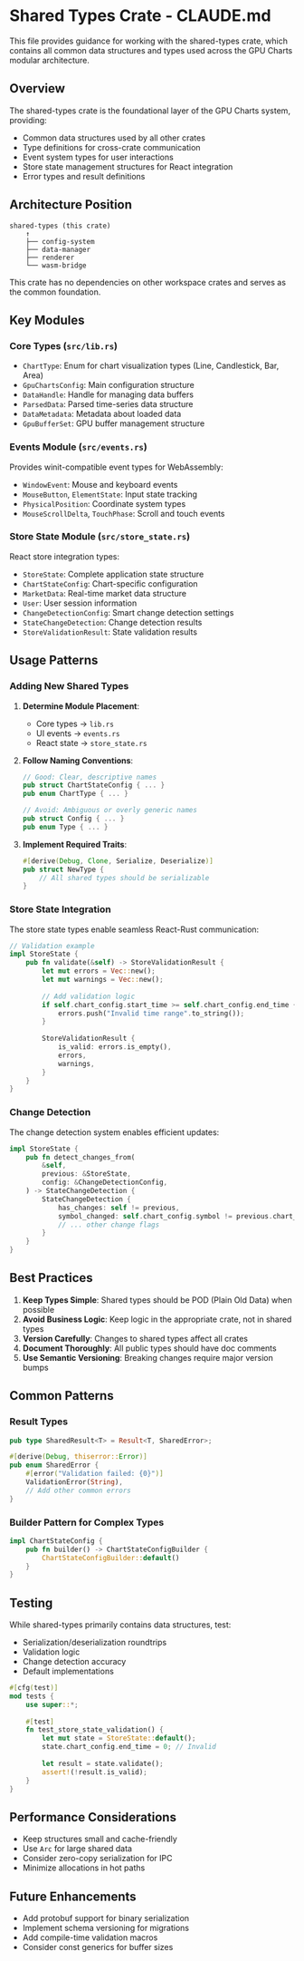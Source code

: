 # Shared Types Crate - CLAUDE.md

This file provides guidance for working with the shared-types crate, which contains all common data structures and types used across the GPU Charts modular architecture.

## Overview

The shared-types crate is the foundational layer of the GPU Charts system, providing:
- Common data structures used by all other crates
- Type definitions for cross-crate communication
- Event system types for user interactions
- Store state management structures for React integration
- Error types and result definitions

## Architecture Position

```
shared-types (this crate)
    ↑
    ├── config-system
    ├── data-manager
    ├── renderer
    └── wasm-bridge
```

This crate has no dependencies on other workspace crates and serves as the common foundation.

## Key Modules

### Core Types (`src/lib.rs`)
- `ChartType`: Enum for chart visualization types (Line, Candlestick, Bar, Area)
- `GpuChartsConfig`: Main configuration structure
- `DataHandle`: Handle for managing data buffers
- `ParsedData`: Parsed time-series data structure
- `DataMetadata`: Metadata about loaded data
- `GpuBufferSet`: GPU buffer management structure

### Events Module (`src/events.rs`)
Provides winit-compatible event types for WebAssembly:
- `WindowEvent`: Mouse and keyboard events
- `MouseButton`, `ElementState`: Input state tracking
- `PhysicalPosition`: Coordinate system types
- `MouseScrollDelta`, `TouchPhase`: Scroll and touch events

### Store State Module (`src/store_state.rs`)
React store integration types:
- `StoreState`: Complete application state structure
- `ChartStateConfig`: Chart-specific configuration
- `MarketData`: Real-time market data structure
- `User`: User session information
- `ChangeDetectionConfig`: Smart change detection settings
- `StateChangeDetection`: Change detection results
- `StoreValidationResult`: State validation results

## Usage Patterns

### Adding New Shared Types

1. **Determine Module Placement**:
   - Core types → `lib.rs`
   - UI events → `events.rs`
   - React state → `store_state.rs`

2. **Follow Naming Conventions**:
   ```rust
   // Good: Clear, descriptive names
   pub struct ChartStateConfig { ... }
   pub enum ChartType { ... }
   
   // Avoid: Ambiguous or overly generic names
   pub struct Config { ... }
   pub enum Type { ... }
   ```

3. **Implement Required Traits**:
   ```rust
   #[derive(Debug, Clone, Serialize, Deserialize)]
   pub struct NewType {
       // All shared types should be serializable
   }
   ```

### Store State Integration

The store state types enable seamless React-Rust communication:

```rust
// Validation example
impl StoreState {
    pub fn validate(&self) -> StoreValidationResult {
        let mut errors = Vec::new();
        let mut warnings = Vec::new();
        
        // Add validation logic
        if self.chart_config.start_time >= self.chart_config.end_time {
            errors.push("Invalid time range".to_string());
        }
        
        StoreValidationResult {
            is_valid: errors.is_empty(),
            errors,
            warnings,
        }
    }
}
```

### Change Detection

The change detection system enables efficient updates:

```rust
impl StoreState {
    pub fn detect_changes_from(
        &self,
        previous: &StoreState,
        config: &ChangeDetectionConfig,
    ) -> StateChangeDetection {
        StateChangeDetection {
            has_changes: self != previous,
            symbol_changed: self.chart_config.symbol != previous.chart_config.symbol,
            // ... other change flags
        }
    }
}
```

## Best Practices

1. **Keep Types Simple**: Shared types should be POD (Plain Old Data) when possible
2. **Avoid Business Logic**: Keep logic in the appropriate crate, not in shared types
3. **Version Carefully**: Changes to shared types affect all crates
4. **Document Thoroughly**: All public types should have doc comments
5. **Use Semantic Versioning**: Breaking changes require major version bumps

## Common Patterns

### Result Types
```rust
pub type SharedResult<T> = Result<T, SharedError>;

#[derive(Debug, thiserror::Error)]
pub enum SharedError {
    #[error("Validation failed: {0}")]
    ValidationError(String),
    // Add other common errors
}
```

### Builder Pattern for Complex Types
```rust
impl ChartStateConfig {
    pub fn builder() -> ChartStateConfigBuilder {
        ChartStateConfigBuilder::default()
    }
}
```

## Testing

While shared-types primarily contains data structures, test:
- Serialization/deserialization roundtrips
- Validation logic
- Change detection accuracy
- Default implementations

```rust
#[cfg(test)]
mod tests {
    use super::*;
    
    #[test]
    fn test_store_state_validation() {
        let mut state = StoreState::default();
        state.chart_config.end_time = 0; // Invalid
        
        let result = state.validate();
        assert!(!result.is_valid);
    }
}
```

## Performance Considerations

- Keep structures small and cache-friendly
- Use `Arc` for large shared data
- Consider zero-copy serialization for IPC
- Minimize allocations in hot paths

## Future Enhancements

- Add protobuf support for binary serialization
- Implement schema versioning for migrations
- Add compile-time validation macros
- Consider const generics for buffer sizes